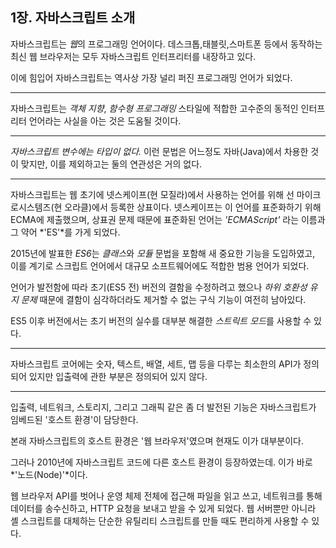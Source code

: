 ## 1장. 자바스크립트 소개

자바스크립트는 *웹*의 프로그래밍 언어이다. 데스크톱,태블릿,스마트폰 등에서 동작하는 최신 웹 브라우저는 모두 자바스크립트 인터프리터를 내장하고 있다.

이에 힘입어 자바스크립트는 역사상 가장 널리 퍼진 프로그래밍 언어가 되었다.

---

자바스크립트는 _객체 지향_, _함수형 프로그래밍_ 스타일에 적합한 고수준의 동적인 인터프리터 언어라는 사실을 아는 것은 도움될 것이다.

---

_자바스크립트 변수에는 타입이 없다._ 이런 문법은 어느정도 자바(Java)에서 차용한 것이 맞지만, 이를 제외하고는 둘의 연관성은 거의 없다.

---

자바스크립트는 웹 초기에 넷스케이프(현 모질라)에서 사용하는 언어를 위해 선 마이크로시스템즈(현 오라클)에서 등록한 상표이다.
넷스케이프는 이 언어를 표준화하기 위해 ECMA에 제출했으며, 상표권 문제 때문에 표준화된 언어는 _'ECMAScript'_ 라는 이름과 그 약어 *'ES'*를 가게 되었다.

2015년에 발표한 *ES6*는 *클래스*와 _모듈_ 문법을 포함해 새 중요한 기능을 도입하였고, 이를 계기로 스크립트 언어에서 대규모 소프트웨어에도 적합한 범용 언어가 되었다.

언어가 발전함에 따라 초기(ES5 전) 버전의 결함을 수정하려고 했으나 _하위 호환성 유지 문제_ 때문에 결함이 심각하더라도 제거할 수 없는 구식 기능이 여전히 남아있다.

ES5 이후 버전에서는 초기 버전의 실수를 대부분 해결한 *스트릭트 모드*를 사용할 수 있다.

---

자바스크립트 코어에는 숫자, 텍스트, 배열, 세트, 맵 등을 다루는 최소한의 API가 정의되어 있지만 입출력에 관한 부분은 정의되어 있지 않다.

---

입출력, 네트워크, 스토리지, 그리고 그래픽 같은 좀 더 발전된 기능은 자바스크립트가 임베드된 '호스트 환경'이 담당한다.

본래 자바스크립트의 호스트 환경은 '웹 브라우저'였으며 현재도 이가 대부분이다.

그러나 2010년에 자바스크립트 코드에 다른 호스트 환경이 등장하였는데. 이가 바로 *'노드(Node)'*이다.

웹 브라우저 API를 벗어나 운영 체제 전체에 접근해 파일을 읽고 쓰고, 네트워크를 통해 데이터를 송수신하고, HTTP 요청을 보내고 받을 수 있게 되었다. 웹 서버뿐만 아니라
셸 스크립트를 대체하는 단순한 유틸리티 스크립트를 만들 때도 편리하게 사용할 수 있다.
